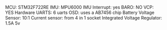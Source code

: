 MCU: STM32F722RE
IMU: MPU6000
IMU Interrupt: yes
BARO: NO
VCP: YES
Hardware UARTS: 6 uarts
OSD: uses a AB7456 chip
Battery Voltage Sensor: 10:1
Current sensor: from 4 in 1 socket
Integrated Voltage Regulator: 1.5A 5v

